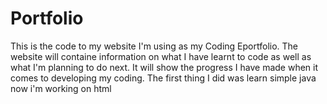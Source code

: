 # Portfolio
This is the code to my website I'm using as my Coding Eportfolio. 
The website will containe information on what I have learnt to 
code as well as what I'm planning to do next. It will show the 
progress I have made when it comes to developing my coding.
The first thing I did was learn simple java now i'm working on html
